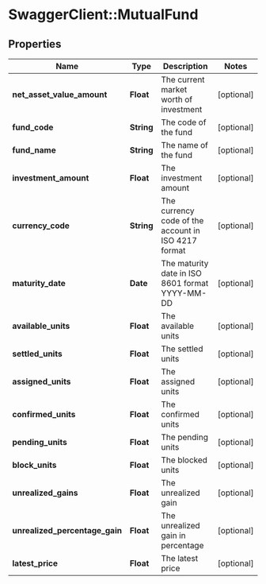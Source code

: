 # SwaggerClient::MutualFund

## Properties
Name | Type | Description | Notes
------------ | ------------- | ------------- | -------------
**net_asset_value_amount** | **Float** | The current market worth of investment | [optional] 
**fund_code** | **String** | The code of the fund | [optional] 
**fund_name** | **String** | The name of the fund | [optional] 
**investment_amount** | **Float** | The investment amount | [optional] 
**currency_code** | **String** | The currency code of the account in ISO 4217 format | [optional] 
**maturity_date** | **Date** | The maturity date in ISO 8601 format YYYY-MM-DD | [optional] 
**available_units** | **Float** | The available units | [optional] 
**settled_units** | **Float** | The settled units | [optional] 
**assigned_units** | **Float** | The assigned units | [optional] 
**confirmed_units** | **Float** | The confirmed units | [optional] 
**pending_units** | **Float** | The pending units | [optional] 
**block_units** | **Float** | The blocked units | [optional] 
**unrealized_gains** | **Float** | The unrealized gain | [optional] 
**unrealized_percentage_gain** | **Float** | The unrealized gain in percentage | [optional] 
**latest_price** | **Float** | The latest price | [optional] 

